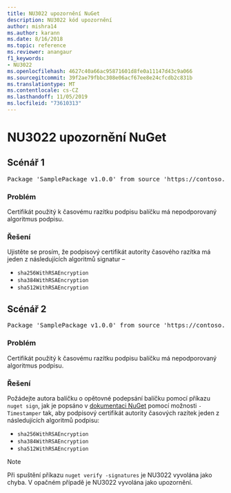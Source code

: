 ```yaml
---
title: NU3022 upozornění NuGet
description: NU3022 kód upozornění
author: mishra14
ms.author: karann
ms.date: 8/16/2018
ms.topic: reference
ms.reviewer: anangaur
f1_keywords:
- NU3022
ms.openlocfilehash: 4627c40a66ac95871601d8fe0a11147d43c9a066
ms.sourcegitcommit: 39f2ae79fbbc308e06acf67ee8e24cfcdb2c831b
ms.translationtype: MT
ms.contentlocale: cs-CZ
ms.lasthandoff: 11/05/2019
ms.locfileid: "73610313"
---
```

# <a name="nuget-warning-nu3022"></a>NU3022 upozornění NuGet

## <a name="scenario-1"></a>Scénář 1

<pre>Package 'SamplePackage v1.0.0' from source 'https://contoso.com/index.json': The primary signature's timestamp certificate has an unsupported signature algorithm.</pre>

### <a name="issue"></a>Problém

Certifikát použitý k časovému razítku podpisu balíčku má nepodporovaný algoritmus podpisu.


### <a name="solution"></a>Řešení

Ujistěte se prosím, že podpisový certifikát autority časového razítka má jeden z následujících algoritmů signatur – 
* `sha256WithRSAEncryption`
* `sha384WithRSAEncryption`
* `sha512WithRSAEncryption`



## <a name="scenario-2"></a>Scénář 2

<pre>Package 'SamplePackage v1.0.0' from source 'https://contoso.com/index.json': The timestamp certificate has an unsupported signature algorithm (SHA1). The following algorithms are supported: SHA256RSA, SHA384RSA, SHA512RSA.</pre>

### <a name="issue"></a>Problém

Certifikát použitý k časovému razítku podpisu balíčku má nepodporovaný algoritmus podpisu.


### <a name="solution"></a>Řešení

Požádejte autora balíčku o opětovné podepsání balíčku pomocí příkazu `nuget sign`, jak je popsáno v [dokumentaci NuGet](https://docs.microsoft.com/nuget/create-packages/sign-a-package) pomocí možnosti `-Timestamper` tak, aby podpisový certifikát autority časových razítek jeden z následujících algoritmů podpisu:
* `sha256WithRSAEncryption`
* `sha384WithRSAEncryption`
* `sha512WithRSAEncryption`


> [!Note]
> Při spuštění příkazu `nuget verify -signatures` je NU3022 vyvolána jako chyba. V opačném případě je NU3022 vyvolána jako upozornění.